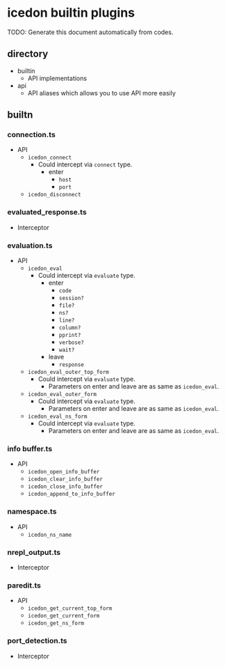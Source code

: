 # icedon builtin plugins

TODO: Generate this document automatically from codes.

## directory

- builtin
  - API implementations
- api
  - API aliases which allows you to use API more easily

## builtn

### connection.ts

- API
  - `icedon_connect`
    - Could intercept via `connect` type.
      - enter
        - `host`
        - `port`
  - `icedon_disconnect`

### evaluated_response.ts

- Interceptor

### evaluation.ts

- API
  - `icedon_eval`
    - Could intercept via `evaluate` type.
      - enter
        - `code`
        - `session?`
        - `file?`
        - `ns?`
        - `line?`
        - `column?`
        - `pprint?`
        - `verbose?`
        - `wait?`
      - leave
        - `response`
  - `icedon_eval_outer_top_form`
    - Could intercept via `evaluate` type.
      - Parameters on enter and leave are as same as `icedon_eval`.
  - `icedon_eval_outer_form`
    - Could intercept via `evaluate` type.
      - Parameters on enter and leave are as same as `icedon_eval`.
  - `icedon_eval_ns_form`
    - Could intercept via `evaluate` type.
      - Parameters on enter and leave are as same as `icedon_eval`.

### info buffer.ts

- API
  - `icedon_open_info_buffer`
  - `icedon_clear_info_buffer`
  - `icedon_close_info_buffer`
  - `icedon_append_to_info_buffer`

### namespace.ts

- API
  - `icedon_ns_name`

### nrepl_output.ts

- Interceptor

### paredit.ts

- API
  - `icedon_get_current_top_form`
  - `icedon_get_current_form`
  - `icedon_get_ns_form`

### port_detection.ts

- Interceptor

